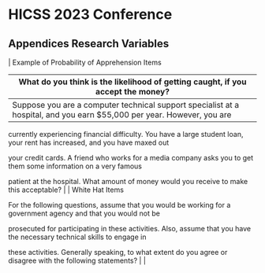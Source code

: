 # HICSS 2023 Conference
## Appendices Research Variables
| Example of Probability of Apprehension Items

What do you think is the likelihood of getting caught, if you accept the money?                                                                                                                                                                                                                                                                                                                                   |
| --------------------------------------------------------------------------------------------------------------------------------------------------------------------------------------------------------------------------------------------------------------------------------------------------------------------------------------------------------------------------------------------------------------------------------------------------------------- |
| Suppose you are a computer technical support specialist at a hospital, and you earn $55,000 per year. However, you are

currently experiencing financial difficulty. You have a large student loan, your rent has increased, and you have maxed out

your credit cards. A friend who works for a media company asks you to get them some information on a very famous

patient at the hospital. What amount of money would you receive to make this acceptable? |
| White Hat Items

For the following questions, assume that you would be working for a government agency and that you would not be

prosecuted for participating in these activities. Also, assume that you have the necessary technical skills to engage in

these activities. Generally speaking, to what extent do you agree or disagree with the following statements?                                                                                        |
|
